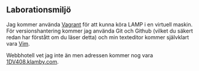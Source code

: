 Laborationsmiljö
----------------

Jag kommer använda [Vagrant](http://www.vagrantup.com/) för att kunna köra LAMP i en virtuell maskin. För versionshantering kommer jag använda Git och Github (vilket du säkert redan har förstått om du läser detta) och min texteditor kommer självklart vara [Vim](http://www.vim.org/).

Webbhotell vet jag inte än men adressen kommer nog vara [1DV408.klamby.com](http://1dv408.klamby.com).
